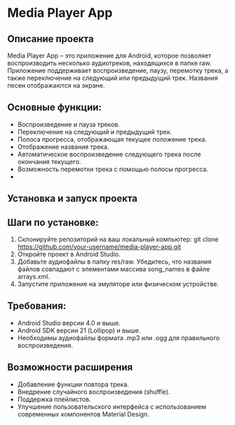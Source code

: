 # Media Player App
## Описание проекта
Media Player App – это приложение для Android, которое позволяет воспроизводить несколько аудиотреков, находящихся в папке raw. Приложение поддерживает воспроизведение, паузу, перемотку трека, а также переключение на следующий или предыдущий трек. Названия песен отображаются на экране.

## Основные функции:
* Воспроизведение и пауза треков.
* Переключение на следующий и предыдущий трек.
* Полоса прогресса, отображающая текущее положение трека.
* Отображение названия трека.
* Автоматическое воспроизведение следующего трека после окончания текущего.
* Возможность перемотки трека с помощью полосы прогресса.
* 
## Установка и запуск проекта
## Шаги по установке:
1. Склонируйте репозиторий на ваш локальный компьютер:
git clone https://github.com/your-username/media-player-app.git
2. Откройте проект в Android Studio.
3. Добавьте аудиофайлы в папку res/raw. Убедитесь, что названия файлов совпадают с элементами массива song_names в файле arrays.xml.
4. Запустите приложение на эмуляторе или физическом устройстве.
## Требования:
- Android Studio версии 4.0 и выше.
- Android SDK версии 21 (Lollipop) и выше.
- Необходимы аудиофайлы формата .mp3 или .ogg для правильного воспроизведения.

## Возможности расширения
* Добавление функции повтора трека.
* Внедрение случайного воспроизведения (shuffle).
* Поддержка плейлистов.
* Улучшение пользовательского интерфейса с использованием современных компонентов Material Design.
